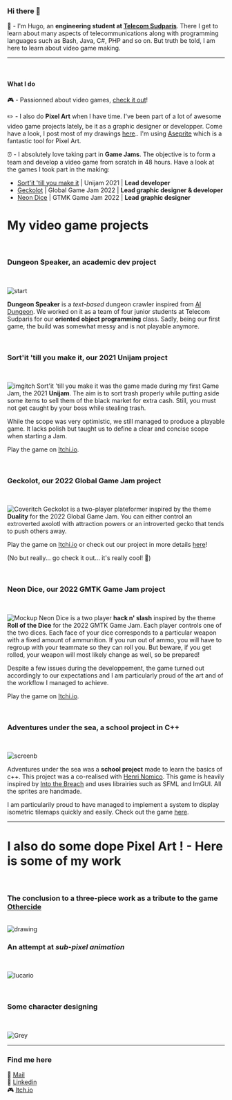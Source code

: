 ### Hi there 👋

:wrench: - I'm Hugo, an **engineering student at [Telecom Sudparis](https://www.telecom-sudparis.eu)**. There I get to learn about many aspects of telecommunications along with programming languages such as Bash, Java, C#, PHP and so on. But truth be told, I am here to learn about video game making. 

---

<br/>

#### What I do

:video_game: - Passionned about video games, [check it out](https://ggapp.io/Kohuro/collection)!

:pencil2: - I also do **Pixel Art** when I have time. I've been part of a lot of awesome video game projects lately, be it as a graphic designer or developper. Come have a look, I post most of my drawings [here](https://www.reddit.com/user/K0huro/posts/).. I'm using [Aseprite](https://www.aseprite.org/) which is a fantastic tool for Pixel Art.

:alarm_clock: - I absolutely love taking part in **Game Jams**. The objective is to form a team and develop a video game from scratch in 48 hours. Have a look at the games I took part in the making:
- [Sort'it 'till you make it](https://skizaat.itch.io/sortit-till-you-make-it) | Unijam 2021 | **Lead developer**
- [Geckolot](https://mathieu-coutant.itch.io/geckolot) | Global Game Jam 2022 | **Lead graphic designer & developer**
- [Neon Dice](https://flegmatik-surf.itch.io/neon-dice) | GTMK Game Jam 2022 | **Lead graphic designer**

# **My video game projects**

<br/>

### **Dungeon Speaker, an academic dev project**

<br/>

![start](https://user-images.githubusercontent.com/41008899/193330976-6a4008de-39e4-4b4e-b760-c111f5825708.png)

**Dungeon Speaker** is a *text-based* dungeon crawler inspired from [AI Dungeon](https://play.aidungeon.io/). We worked on it as a team of four junior students at Telecom Sudparis for our **oriented object programming** class. Sadly, being our first game, the build was somewhat messy and is not playable anymore. 

<br/>

### **Sort'it 'till you make it, our 2021 Unijam project**

<br/>

![imgitch](https://img.itch.zone/aW1hZ2UvMTI3NjU4Ny83NDM4NjQyLmpwZw==/original/qgxAdK.jpg)
Sort'it 'till you make it was the game made during my first Game Jam, the 2021 **Unijam**. The aim is to sort trash properly while putting aside some items to sell them of the black market for extra cash. Still, you must not get caught by your boss while stealing trash.   

While the scope was very optimistic, we still managed to produce a playable game. It lacks polish but taught us to define a clear and concise scope when starting a Jam.

Play the game on [Itchi.io](https://skizaat.itch.io/sortit-till-you-make-it).

<br/>

### **Geckolot, our 2022 Global Game Jam project**

<br/>

![Coveritch](https://user-images.githubusercontent.com/41008899/153009120-aeb54a6e-a5ba-48bc-9e63-17574a7d7fa1.png)
Geckolot is a two-player plateformer inspired by the theme **Duality** for the 2022 Global Game Jam. You can either control an extroverted axolotl with attraction powers or an introverted gecko that tends to push others away. 

Play the game on [Itchi.io](https://mathieu-coutant.itch.io/geckolot) or check out our project in more details [here](https://github.com/Hugo-Carbiener/Geckolot)!

(No but really... go check it out... it's really cool! :eyes:)

<br/>

### **Neon Dice, our 2022 GMTK Game Jam project**

<br/>

![Mockup](https://user-images.githubusercontent.com/41008899/188655584-762db231-84c5-4257-bd18-8f34a10e9bef.gif)
Neon Dice is a two player **hack n' slash** inspired by the theme **Roll of the Dice** for the 2022 GMTK Game Jam. Each player controls one of the two dices. Each face of your dice corresponds to a particular weapon with a fixed amount of ammunition. If you run out of ammo, you will have to regroup with your teammate so they can roll you. But beware, if you get rolled, your weapon will most likely change as well, so be prepared!   

Despite a few issues during the developpement, the game turned out accordingly to our expectations and I am particularly proud of the art and of the workflow I managed to achieve. 

Play the game on [Itchi.io](https://flegmatik-surf.itch.io/neon-dice).

<br/>

### **Adventures under the sea, a school project in C++**

<br/>

![screenb](https://user-images.githubusercontent.com/41008899/188661302-7964cf80-6fd9-4c19-91b1-cd6c5ce0ec22.png)

Adventures under the sea was a **school project** made to learn the basics of c++. This project was a co-realised with [Henri Nomico](https://github.com/BiscuitPrime). This game is heavily inspired by [Into the Breach](https://store.steampowered.com/app/590380/Into_the_Breach/) and uses librairies such as SFML and ImGUI. All the sprites are handmade. 

I am particularily proud to have managed to implement a system to display isometric tilemaps quickly and easily.
Check out the game [here](https://github.com/BiscuitPrime/Adventures-Under-The-Sea).

--- 

# **I also do some dope Pixel Art ! - Here is some of my work**

<br/>

### **The conclusion to a three-piece work as a tribute to the game [Othercide](https://store.steampowered.com/app/798490/Othercide/)**

<br/>

<img src="https://user-images.githubusercontent.com/41008899/153001891-8f25ea75-5064-4e42-8d0a-a68eb1f20d07.gif" alt="drawing"/>

<br/>

### **An attempt at *sub-pixel animation*** 

<br/>

![lucario](https://user-images.githubusercontent.com/41008899/193759328-2726432d-dc33-43d1-8511-0932a414efd4.gif)

<br/>

 ### **Some character designing**

<br/>

![Grey](https://user-images.githubusercontent.com/41008899/193759600-35e97ce7-7466-4a56-97b8-c07234dc3846.png)

---

### **Find me here**

:email: [Mail](mailto:hugocarbiener@gmail.com?subject=[GitHub]%20Source%20Han%20Sans)  
:link: [Linkedin](https://www.linkedin.com/in/hugo-carbiener/)  
:video_game: [Itch.io](https://kohuro.itch.io/)
